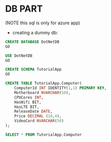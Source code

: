 # DB PART
(NOTE this sql is only for azure app)
- creating a dummy db:

```sql
CREATE DATABASE DotNetDB
GO

USE DotNetDB
GO

CREATE SCHEMA TutorialApp
GO

CREATE TABLE TutorialApp.Computer(
    ComputerId INT IDENTITY(1,1) PRIMARY KEY,
    Motherboard NVARCHAR(50),
    CPUCores INT,
    HasWifi BIT,
    HasLTE BIT,
    ReleaseDate DATE,
    Price DECIMAL (18,4),
    VideoCard NVARCHAR(50)
);

SELECT * FROM TutorialApp.Computer
```